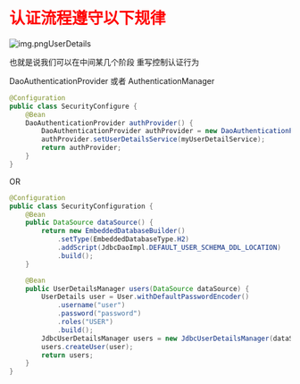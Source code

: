 

# <span style="color: red"> 认证流程遵守以下规律 </span>

![img.png](SpringSecurity.assets/img10086.png)UserDetails 

也就是说我们可以在中间某几个阶段 重写控制认证行为


DaoAuthenticationProvider 或者 AuthenticationManager

```java
@Configuration
public class SecurityConfigure {
    @Bean
    DaoAuthenticationProvider authProvider() {
        DaoAuthenticationProvider authProvider = new DaoAuthenticationProvider();
        authProvider.setUserDetailsService(myUserDetailService);
        return authProvider;
    }
}
```

OR

```java
@Configuration
public class SecurityConfiguration {
    @Bean
    public DataSource dataSource() {
        return new EmbeddedDatabaseBuilder()
            .setType(EmbeddedDatabaseType.H2)
            .addScript(JdbcDaoImpl.DEFAULT_USER_SCHEMA_DDL_LOCATION)
            .build();
    }

    @Bean
    public UserDetailsManager users(DataSource dataSource) {
        UserDetails user = User.withDefaultPasswordEncoder()
            .username("user")
            .password("password")
            .roles("USER")
            .build();
        JdbcUserDetailsManager users = new JdbcUserDetailsManager(dataSource);
        users.createUser(user);
        return users;
    }
}
```